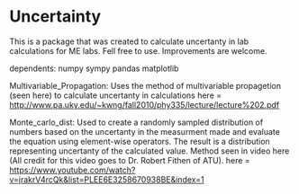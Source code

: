# Uncertainty


This is a package that was created to calculate uncertanty in lab calculations for ME labs. Fell free to use.
Improvements are welcome. 

dependents:
    numpy
    sympy
    pandas
    matplotlib

Multivariable_Propagation:
Uses the method of multivariable propagetion (seen here) to calculate uncertanty in calculations
here = http://www.pa.uky.edu/~kwng/fall2010/phy335/lecture/lecture%202.pdf

Monte_carlo_dist:
Used to create a randomly sampled distribution of numbers based on the uncertanty in the measurment made
and evaluate the equation using element-wise operators. The result is a distribution representing uncertanty
of the calculated value. Method seen in video here (All credit for this video goes to Dr. Robert Fithen of ATU).
here = https://www.youtube.com/watch?v=jrakrV4rcQk&list=PLEE6E3258670938BE&index=1
